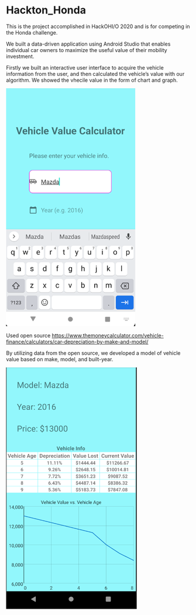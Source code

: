 # Hackton_Honda
This is the project accomplished in HackOHI/O 2020 and is for competing in the Honda challenge.

We built a data-driven application using Android Studio that enables individual car owners to maximize the useful value of their mobility investment.

Firstly we built an interactive user interface to acquire the vehicle information from the user, and then calculated the vehicle’s value with our algorithm.  We showed the vhecile value in the form of chart and graph.

<img src="Hack2.PNG">

Used open source  https://www.themoneycalculator.com/vehicle-finance/calculators/car-depreciation-by-make-and-model/

By utilizing data from the open source, we developed a model of vehicle value based on make, model, and built-year.

<img src="Hack3.PNG">
